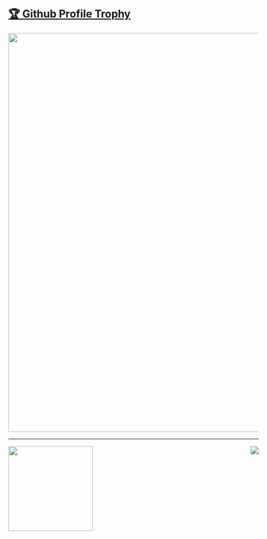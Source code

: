 <a href="https://github.com/ryo-ma/github-profile-trophy"><h2>🏆 Github Profile Trophy</h2></a>
<a href="https://github.com/ryo-ma/github-profile-trophy">
  <img width=800 src="https://github-profile-trophy.vercel.app/?username=daywisonSilva&column=8&theme=gruvbox&no-frame=true"/>
</a>

---

<p align="end">
  <img height="170" align="left" src="https://github-readme-stats.vercel.app/api?username=daywisonSilva&count_private=true&include_all_commits=true&theme=dracula&langs_count=8" />
  <img src="https://github-readme-stats.vercel.app/api/top-langs/?username=daywisonSilva&hide=html,css&layout=compact&theme=dracula" />
</p>
